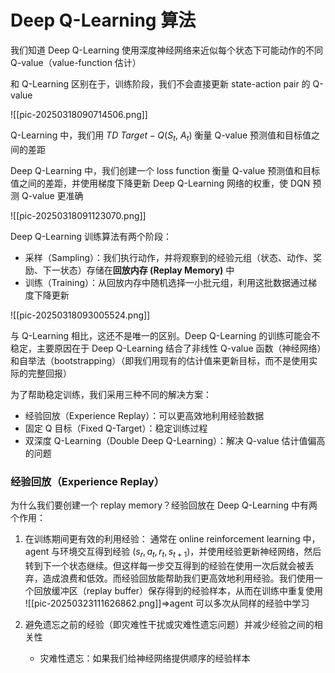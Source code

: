 # Deep Q-Learning 算法

我们知道 Deep Q-Learning 使用深度神经网络来近似每个状态下可能动作的不同 Q-value（value-function 估计）

和 Q-Learning 区别在于，训练阶段，我们不会直接更新 state-action pair 的 Q-value

![[pic-20250318090714506.png]]

Q-Learning 中，我们用 $TD \ Target - Q\left(S_{t},\ A_{t}\right)$ 衡量 Q-value 预测值和目标值之间的差距

Deep Q-Learning 中，我们创建一个 loss function 衡量 Q-value 预测值和目标值之间的差距，并使用梯度下降更新 Deep Q-Learning 网络的权重，使 DQN 预测 Q-value 更准确

![[pic-20250318091123070.png]]

Deep Q-Learning 训练算法有两个阶段：
- 采样（Sampling）：我们执行动作，并将观察到的经验元组（状态、动作、奖励、下一状态）存储在**回放内存 (Replay Memory)** 中
- 训练（Training）：从回放内存中随机选择一小批元组，利用这批数据通过梯度下降更新

![[pic-20250318093005524.png]]

与 Q-Learning 相比，这还不是唯一的区别。Deep Q-Learning 的训练可能会不稳定，主要原因在于 Deep Q-Learning 结合了非线性 Q-value 函数（神经网络）和自举法（bootstrapping）（即我们用现有的估计值来更新目标，而不是使用实际的完整回报）

为了帮助稳定训练，我们采用三种不同的解决方案：
- 经验回放（Experience Replay）：可以更高效地利用经验数据
- 固定 Q 目标（Fixed Q-Target）：稳定训练过程
- 双深度 Q-Learning（Double Deep Q-Learning）：解决 Q-value 估计值偏高的问题

### 经验回放（Experience Replay）

为什么我们要创建一个 replay memory？经验回放在 Deep Q-Learning 中有两个作用：

1. 在训练期间更有效的利用经验：
	通常在 online reinforcement learning 中，agent 与环境交互得到经验 $\left(s_r, a_t, r_t, s_{t+1}\right)$，并使用经验更新神经网络，然后转到下一个状态继续。但这样每一步交互得到的经验在使用一次后就会被丢弃，造成浪费和低效。而经验回放能帮助我们更高效地利用经验。我们使用一个回放缓冲区（replay buffer）保存得到的经验样本，从而在训练中重复使用
	![[pic-20250323111626862.png]]⇒agent 可以多次从同样的经验中学习

2. 避免遗忘之前的经验（即灾难性干扰或灾难性遗忘问题）并减少经验之间的相关性
	- 灾难性遗忘：如果我们给神经网络提供顺序的经验样本